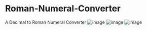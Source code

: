 # Roman-Numeral-Converter
A Decimal to Roman Numeral Converter
![image](https://github.com/user-attachments/assets/b0963101-293f-4305-a1a2-5c6c90b0670b)
![image](https://github.com/user-attachments/assets/34ae71bd-9349-4e12-a151-1e001a3afda6)
![image](https://github.com/user-attachments/assets/28348285-fc81-4a8a-ae6c-8fddf5d24866)
